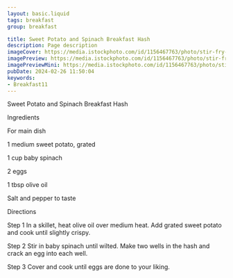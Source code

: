 ```yaml
---
layout: basic.liquid
tags: breakfast
group: breakfast

title: Sweet Potato and Spinach Breakfast Hash
description: Page description
imageCover: https://media.istockphoto.com/id/1156467763/photo/stir-fry-of-sweet-potatoes-with-kale-served-with-bacon-and-fried-egg-close-up-on-a-plate.jpg?s=612x612&w=0&k=20&c=Iken1jJS-9K4C8ByBz5oHicc5yDagK_Xod3iEqXW6LE=
imagePreview: https://media.istockphoto.com/id/1156467763/photo/stir-fry-of-sweet-potatoes-with-kale-served-with-bacon-and-fried-egg-close-up-on-a-plate.jpg?s=612x612&w=0&k=20&c=Iken1jJS-9K4C8ByBz5oHicc5yDagK_Xod3iEqXW6LE=
imagePreviewMini: https://media.istockphoto.com/id/1156467763/photo/stir-fry-of-sweet-potatoes-with-kale-served-with-bacon-and-fried-egg-close-up-on-a-plate.jpg?s=612x612&w=0&k=20&c=Iken1jJS-9K4C8ByBz5oHicc5yDagK_Xod3iEqXW6LE=
pubDate: 2024-02-26 11:50:04
keywords:
- Breakfast11
---
```


Sweet Potato and Spinach Breakfast Hash

Ingredients


For main dish

1 medium sweet potato, grated

1 cup baby spinach

2 eggs

1 tbsp olive oil

Salt and pepper to taste


Directions

Step 1
In a skillet, heat olive oil over medium heat. Add grated sweet potato and cook until slightly crispy.


Step 2
Stir in baby spinach until wilted. Make two wells in the hash and crack an egg into each well.


Step 3
Cover and cook until eggs are done to your liking.

